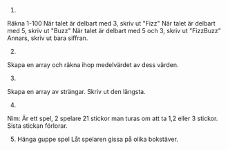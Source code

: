 1.
Räkna 1-100
När talet är delbart med 3, skriv ut "Fizz"
När talet är delbart med 5, skriv ut "Buzz"
När talet är delbart med 5 och 3, skriv ut "FizzBuzz"
Annars, skriv ut bara siffran.

2.
Skapa en array och räkna ihop medelvärdet av dess värden.

3.
Skapa en array av strängar. Skriv ut den längsta.

4.
Nim: Är ett spel,
2 spelare
21 stickor
man turas om att ta 1,2 eller 3 stickor.
Sista stickan förlorar.

5. Hänga guppe spel
Låt spelaren gissa på olika bokstäver.